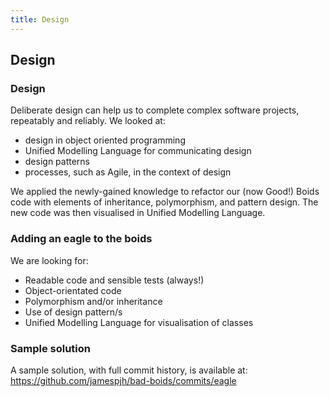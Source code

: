 ```yaml
---
title: Design
---
```


## Design

### Design

Deliberate design can help us to complete complex software projects, repeatably and reliably. We looked at: 

* design in object oriented programming
* Unified Modelling Language for communicating design
* design patterns
* processes, such as Agile, in the context of design

We applied the newly-gained knowledge to refactor our (now Good!) Boids code with elements of inheritance, polymorphism, and pattern design. The new code was then visualised in Unified Modelling Language.

### Adding an eagle to the boids

We are looking for:

* Readable code and sensible tests (always!)
* Object-orientated code
* Polymorphism and/or inheritance
* Use of design pattern/s
* Unified Modelling Language for visualisation of classes

<!--
### Polymorphism and inheritance

Comment:

``` python

```
!-->

<!--
### Design patterns

Comment:

``` python

```
!-->

<!--
### Unified Modelling Language

Comment:

``` python

```
!-->

<!--
### Title

Comment:

``` python

```
!-->

### Sample solution

A sample solution, with full commit history, is available at: 
https://github.com/jamespjh/bad-boids/commits/eagle

